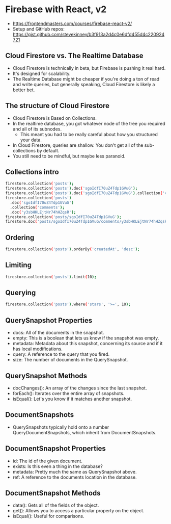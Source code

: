# Firebase with React, v2

* <https://frontendmasters.com/courses/firebase-react-v2/>
* Setup and GitHub repos: <https://gist.github.com/stevekinney/b3f913a2d4c0e6dfd455d4c220924721>

## Cloud Firestore vs. The Realtime Database

* Cloud Firestore is technically in beta, but Firebase is pushing it real hard.
* It's designed for scalability.
* The Realtime Database might be cheaper if you're doing a ton of read and write queries, but generally speaking, Cloud Firestore is likely a better bet.

## The structure of Cloud Firestore

* Cloud Firestore is Based on Collections.
* In the realtime database, you got whatever node of the tree you required and all of its subnodes.
  * This meant you had to be really careful about how you structured your data.
* In Cloud Firestore, queries are shallow. You don't get all of the sub-collections by default.
* You still need to be mindful, but maybe less paranoid.

## Collections intro

```bash
firestore.collection('posts');
firestore.collection('posts').doc('sgoIdfI70uZ4Tdp1GVuG');
firestore.collection('posts').doc('sgoIdfI70uZ4Tdp1GVuG').collection('comments');
firestore.collection('posts')
  .doc('sgoIdfI70uZ4Tdp1GVuG')
  .collection('comments');
  .doc('y3sbHKLEjtNr74hHZqsR');
firestore.collection('posts/sgoIdfI70uZ4Tdp1GVuG');
firestore.doc('posts/sgoIdfI70uZ4Tdp1GVuG/comments/y3sbHKLEjtNr74hHZqsR');
```

## Ordering

```bash
firestore.collection('posts').orderBy('createdAt', 'desc');
```

## Limiting

```bash
firestore.collection('posts').limit(10);
```

## Querying

```bash
firestore.collection('posts').where('stars', '>=', 10);
```

## QuerySnapshot Properties

* docs: All of the documents in the snapshot.
* empty: This is a boolean that lets us know if the snapshot was empty.
* metadata: Metadata about this snapshot, concerning its source and if it has local modifications.
* query: A reference to the query that you fired.
* size: The number of documents in the QuerySnapshot.

## QuerySnapshot Methods

* docChanges(): An array of the changes since the last snapshot.
* forEach(): Iterates over the entire array of snapshots.
* isEqual(): Let's you know if it matches another snapshot.

## DocumentSnapshots

* QuerySnapshots typically hold onto a number QueryDocumentSnapshots, which inherit from DocumentSnapshots.

## DocumentSnapshot Properties

* id: The id of the given document.
* exists: Is this even a thing in the database?
* metadata: Pretty much the same as QuerySnapshot above.
* ref: A reference to the documents location in the database.

## DocumentSnapshot Methods

* data(): Gets all of the fields of the object.
* get(): Allows you to access a particular property on the object.
* isEqual(): Useful for comparisons.
